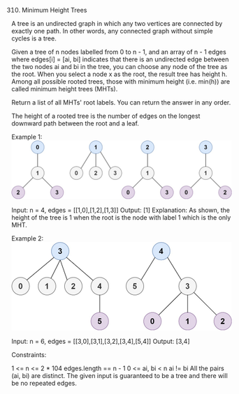 310. Minimum Height Trees

A tree is an undirected graph in which any two vertices are connected by exactly one path. In other words, any connected graph without simple cycles is a tree.

Given a tree of n nodes labelled from 0 to n - 1, and an array of n - 1 edges where edges[i] = [ai, bi] indicates that there is an undirected edge between the two nodes ai and bi in the tree, you can choose any node of the tree as the root. When you select a node x as the root, the result tree has height h. Among all possible rooted trees, those with minimum height (i.e. min(h))  are called minimum height trees (MHTs).

Return a list of all MHTs' root labels. You can return the answer in any order.

The height of a rooted tree is the number of edges on the longest downward path between the root and a leaf.



Example 1:
![alt text](image.png)

Input: n = 4, edges = [[1,0],[1,2],[1,3]]
Output: [1]
Explanation: As shown, the height of the tree is 1 when the root is the node with label 1 which is the only MHT.

Example 2:
![alt text](image-1.png)

Input: n = 6, edges = [[3,0],[3,1],[3,2],[3,4],[5,4]]
Output: [3,4]


Constraints:

1 <= n <= 2 * 104
edges.length == n - 1
0 <= ai, bi < n
ai != bi
All the pairs (ai, bi) are distinct.
The given input is guaranteed to be a tree and there will be no repeated edges.
